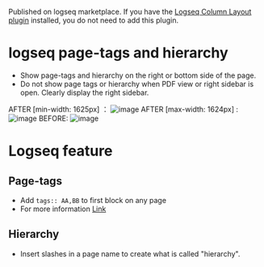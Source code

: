 Published on logseq marketplace. If you have the [Logseq Column Layout plugin](https://github.com/YU000jp/Logseq-column-Layout) installed, you do not need to add this plugin.
# logseq page-tags and hierarchy
 - Show page-tags and hierarchy on the right or bottom side of the page.
 - Do not show page tags or hierarchy when PDF view or right sidebar is open. Clearly display the right sidebar.

AFTER [min-width: 1625px] ：
![image](https://user-images.githubusercontent.com/111847207/194802454-bae4573b-1cb6-45e9-bae0-4f58f37720f9.png)
AFTER [max-width: 1624px] : 
![image](https://user-images.githubusercontent.com/111847207/198820127-4dc84529-4d80-41a2-ba72-4e5895e1ab8b.png)
BEFORE:
![image](https://user-images.githubusercontent.com/111847207/194802486-018c4910-2af9-40f0-a6fa-c318537655ad.png)

# Logseq feature
## Page-tags
 - Add `tags:: AA,BB` to first block on any page
 - For more information [Link](https://aryansawhney.com/pages/page-links-vs-tags-in-logseq/#special-case-page-tags)

## Hierarchy
 - Insert slashes in a page name to create what is called "hierarchy".
